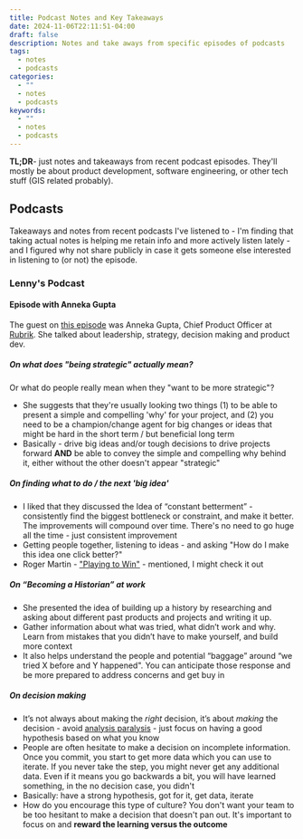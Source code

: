 ```yaml
---
title: Podcast Notes and Key Takeaways
date: 2024-11-06T22:11:51-04:00
draft: false
description: Notes and take aways from specific episodes of podcasts
tags:
  - notes
  - podcasts
categories:
  - ""
  - notes
  - podcasts
keywords:
  - ""
  - notes
  - podcasts
---
```

**TL;DR**- just notes and takeaways from recent podcast episodes. They'll mostly be about product development, software engineering, or other tech stuff (GIS related probably). 
## Podcasts
Takeaways and notes from recent podcasts I've listened to - I'm finding that taking actual notes is helping me retain info and more actively listen lately - and I figured why not share publicly in case it gets someone else interested in listening to (or not) the episode.
### Lenny's Podcast
#### Episode with Anneka Gupta
The guest on [this episode](https://www.lennysnewsletter.com/p/becoming-more-strategic-anneka-gupta) was Anneka Gupta, Chief Product Officer at [Rubrik](https://www.rubrik.com/). She talked about leadership, strategy, decision making and product dev.
##### On what does "being strategic" actually mean?
Or what do people really mean when they "want to be more strategic"?
- She suggests that they're usually looking two things (1) to be able to present a simple and compelling 'why' for your project, and (2) you need to be a champion/change agent for big changes or ideas that might be hard in the short term / but beneficial long term
- Basically - drive big ideas and/or tough decisions to drive projects forward **AND** be able to convey the simple and compelling why behind it, either without the other doesn't appear "strategic"
##### On finding what to do / the next 'big idea'
- I liked that they discussed the Idea of “constant betterment” - consistently find the biggest bottleneck or constraint, and make it better. The improvements will compound over time. There's no need to go huge all the time - just consistent improvement
- Getting people together, listening to ideas - and asking "How do I make this idea one click better?"
- Roger Martin - ["Playing to Win"](https://hbr.org/books/playing-to-win)  - mentioned, I might check it out
##### On “Becoming a Historian” at work
- She presented the idea of building up a history by researching and asking about different past products and projects and writing it up.
- Gather information about what was tried, what didn’t work and why. Learn from mistakes that you didn’t have to make yourself, and build more context
- It also helps understand the people and potential “baggage” around “we tried X before and Y happened". You can anticipate those response and be more prepared to address concerns and get buy in
##### On decision making
- It’s not always about making the *right* decision, it’s about *making* the decision - avoid [analysis paralysis](https://en.wikipedia.org/wiki/Analysis_paralysis) - just focus on having a good hypothesis based on what you know
- People are often hesitate to make a decision on incomplete information. Once you commit, you start to get more data which you can use to iterate. If you never take the step, you might never get any additional data. Even if it means you go backwards a bit, you will have learned something, in the no decision case, you didn't
- Basically: have a strong hypothesis, got for it, get data, iterate
- How do you encourage this type of culture? You don't want your team to be too hesitant to make a decision that doesn't pan out. It's important to focus on and **reward the learning versus the outcome**